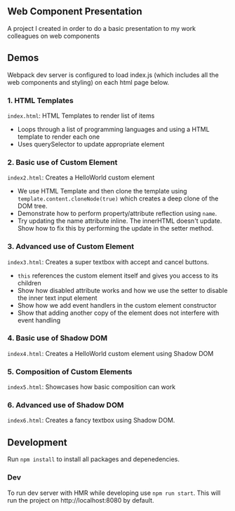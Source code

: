 ## Web Component Presentation
A project I created in order to do a basic presentation to my work colleagues on web components

## Demos
Webpack dev server is configured to load index.js (which includes all the web components and styling) on each html page below.

### 1. HTML Templates
`index.html`: HTML Templates to render list of items
* Loops through a list of programming languages and using a HTML template to render each one
* Uses querySelector to update appropriate element

### 2. Basic use of Custom Element
`index2.html`: Creates a HelloWorld custom element
* We use HTML Template and then clone the template using `template.content.cloneNode(true)` which creates a deep clone of the DOM tree.
* Demonstrate how to perform property/attribute reflection using `name`.
* Try updating the name attribute inline. The innerHTML doesn't update. Show how to fix this by performing the update in the setter method.

### 3. Advanced use of Custom Element
`index3.html`: Creates a super textbox with accept and cancel buttons.
* `this` references the custom element itself and gives you access to its children
* Show how disabled attribute works and how we use the setter to disable the inner text input element
* Show how we add event handlers in the custom element constructor
* Show that adding another copy of the element does not interfere with event handling

### 4. Basic use of Shadow DOM
`index4.html`: Creates a HelloWorld custom element using Shadow DOM

### 5. Composition of Custom Elements
`index5.html`: Showcases how basic composition can work

### 6. Advanced use of Shadow DOM
`index6.html`: Creates a fancy textbox using Shadow DOM.

## Development
Run `npm install` to install all packages and depenedencies.

### Dev
To run dev server with HMR while developing use `npm run start`. This will run the project on http://localhost:8080 by default.